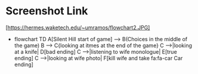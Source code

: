 # Screenshot Link
[https://hermes.waketech.edu/~umramos/flowchart2.JPG]
- flowchart TD
    A[Silent Hill start of game] --> B(Choices in the middle of the game)
    B --> C{looking at itmes at the end of the game}
    C -->|looking at a knife| D[bad ending]
    C -->|listening to wife monologue| E[true ending]
    C -->|looking at wife photo| F[kill wife and take fa:fa-car Car ending]
